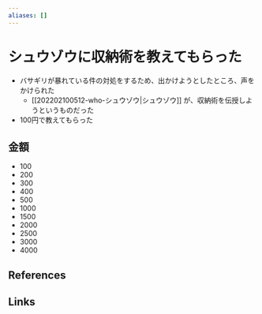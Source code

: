```yaml
---
aliases: []
---
```

# シュウゾウに収納術を教えてもらった

- バサギリが暴れている件の対処をするため、出かけようとしたところ、声をかけられた
	- [[202202100512-who-シュウゾウ|シュウゾウ]] が、収納術を伝授しようというものだった
- 100円で教えてもらった

## 金額

- 100
- 200
- 300
- 400
- 500
- 1000
- 1500
- 2000
- 2500
- 3000
- 4000

## References



## Links


